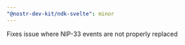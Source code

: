 ```yaml
---
"@nostr-dev-kit/ndk-svelte": minor
---
```


Fixes issue where NIP-33 events are not properly replaced
